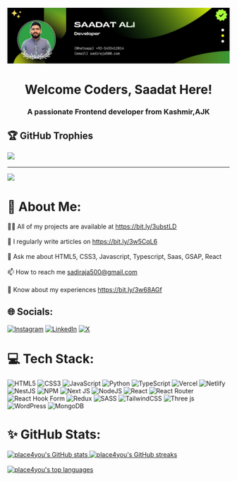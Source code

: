 ![logo](https://github.com/Place4you/Place4you/blob/main/Github%20Banner.jpg)
<h1 align="center">Welcome Coders, Saadat Here!</h1>
<h3 align="center">A passionate Frontend developer from Kashmir,AJK</h3>

## 🏆 GitHub Trophies
![](https://github-profile-trophy.vercel.app/?username=Place4you&theme=juicyfresh&no-frame=false&no-bg=false&margin-w=4)

---
[![](https://visitcount.itsvg.in/api?id=Place4you&icon=0&color=#FF5E32)](https://visitcount.itsvg.in)


# 💫 About Me:
👨‍💻 All of my projects are available at <a href="https://bit.ly/3ubstLD" target="_blank">https://bit.ly/3ubstLD</a><br><br> 📝 I regularly write articles on <a href="https://bit.ly/3w5CqL6" target="_blank">https://bit.ly/3w5CqL6</a><br><br> 💬 Ask me about HTML5, CSS3, Javascript, Typescript, Saas, GSAP, React<br><br> 📫 How to reach me sadiraja500@gmail.com<br><br> 📄 Know about my experiences <a href="https://bit.ly/3w68AGf" target="_blank">https://bit.ly/3w68AGf</a>

## 🌐 Socials:
[![Instagram](https://img.shields.io/badge/Instagram-%23E4405F.svg?logo=Instagram&logoColor=white)](https://instagram.com/sadi_raja786) [![LinkedIn](https://img.shields.io/badge/LinkedIn-%230077B5.svg?logo=linkedin&logoColor=white)](https://linkedin.com/in/saadatali786) [![X](https://img.shields.io/badge/X-black.svg?logo=X&logoColor=white)](https://x.com/sadi_raja1) 

# 💻 Tech Stack:
![HTML5](https://img.shields.io/badge/html5-%23E34F26.svg?style=for-the-badge&logo=html5&logoColor=white) ![CSS3](https://img.shields.io/badge/css3-%231572B6.svg?style=for-the-badge&logo=css3&logoColor=white) ![JavaScript](https://img.shields.io/badge/javascript-%23323330.svg?style=for-the-badge&logo=javascript&logoColor=%23F7DF1E) ![Python](https://img.shields.io/badge/python-3670A0?style=for-the-badge&logo=python&logoColor=ffdd54) ![TypeScript](https://img.shields.io/badge/typescript-%23007ACC.svg?style=for-the-badge&logo=typescript&logoColor=white) ![Vercel](https://img.shields.io/badge/vercel-%23000000.svg?style=for-the-badge&logo=vercel&logoColor=white) ![Netlify](https://img.shields.io/badge/netlify-%23000000.svg?style=for-the-badge&logo=netlify&logoColor=#00C7B7) ![NestJS](https://img.shields.io/badge/nestjs-%23E0234E.svg?style=for-the-badge&logo=nestjs&logoColor=white) ![NPM](https://img.shields.io/badge/NPM-%23CB3837.svg?style=for-the-badge&logo=npm&logoColor=white) ![Next JS](https://img.shields.io/badge/Next-black?style=for-the-badge&logo=next.js&logoColor=white) ![NodeJS](https://img.shields.io/badge/node.js-6DA55F?style=for-the-badge&logo=node.js&logoColor=white) ![React](https://img.shields.io/badge/react-%2320232a.svg?style=for-the-badge&logo=react&logoColor=%2361DAFB) ![React Router](https://img.shields.io/badge/React_Router-CA4245?style=for-the-badge&logo=react-router&logoColor=white) ![React Hook Form](https://img.shields.io/badge/React%20Hook%20Form-%23EC5990.svg?style=for-the-badge&logo=reacthookform&logoColor=white) ![Redux](https://img.shields.io/badge/redux-%23593d88.svg?style=for-the-badge&logo=redux&logoColor=white) ![SASS](https://img.shields.io/badge/SASS-hotpink.svg?style=for-the-badge&logo=SASS&logoColor=white) ![TailwindCSS](https://img.shields.io/badge/tailwindcss-%2338B2AC.svg?style=for-the-badge&logo=tailwind-css&logoColor=white) ![Three js](https://img.shields.io/badge/threejs-black?style=for-the-badge&logo=three.js&logoColor=white) ![WordPress](https://img.shields.io/badge/WordPress-%23117AC9.svg?style=for-the-badge&logo=WordPress&logoColor=white) ![MongoDB](https://img.shields.io/badge/MongoDB-%234ea94b.svg?style=for-the-badge&logo=mongodb&logoColor=white)

# ✨ GitHub Stats:
<div border="2px solid white">
<div>
  <a href="https://github.com/place4you">
    <img src="https://github-readme-stats.vercel.app/api?username=place4you&theme=light&hide_border=false&include_all_commits=true&count_private=false" alt="place4you's GitHub stats" height="195px"/>
  </a>
  <a href="https://github.com/place4you">
    <img src="https://github-readme-streak-stats.herokuapp.com/?user=place4you&theme=light&hide_border=false" alt="place4you's GitHub streaks" height="195px"/>
  </a>
</div>
<br />
<div>
  <a href="https://github.com/place4you">
    <img src="https://github-readme-stats.vercel.app/api/top-langs?username=place4you&show_icons=true&locale=en&layout=compact" alt="place4you's top languages" width="60%" height="195px"/>
  </a>
</p>
</div>
</div>

